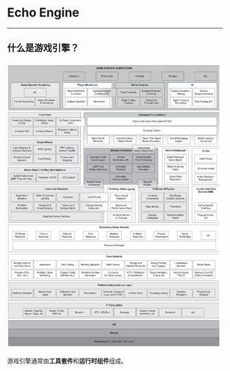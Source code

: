 # Echo Engine

---

## 什么是游戏引擎？

![引擎架构](.\Assert/引擎架构.jpg "运行时引擎架构")

游戏引擎通常由**工具套件**和**运行时组件**组成。
